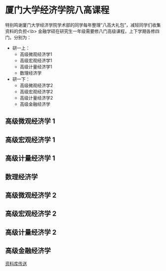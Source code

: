 # 厦门大学经济学院八高课程
特别鸣谢厦门大学经济学院学术部的同学每年整理“八高大礼包”，减轻同学们收集资料的负担<\b>
金融学硕在研究生一年级需要修八门高级课程，上下学期各修四门。分别为：
* 研一上：
  * 高级微观经济学1
  * 高级宏观经济学1
  * 高级计量经济学1
  * 数理经济学
* 研一下：
  * 高级微观经济学2
  * 高级宏观经济学2
  * 高级计量经济学2
  * 高级金融经济学
## 高级微观经济学 1

## 高级宏观经济学 1

## 高级计量经济学 1

## 数理经济学

## 高级微观经济学 2

## 高级宏观经济学 2

## 高级计量经济学 2

## 高级金融经济学
[资料库传送](https://github.com/Kermit-rj/XMU-SOE-8high/tree/main/%E9%AB%98%E7%BA%A7%E9%87%91%E8%9E%8D%E7%BB%8F%E6%B5%8E%E5%AD%A6)
